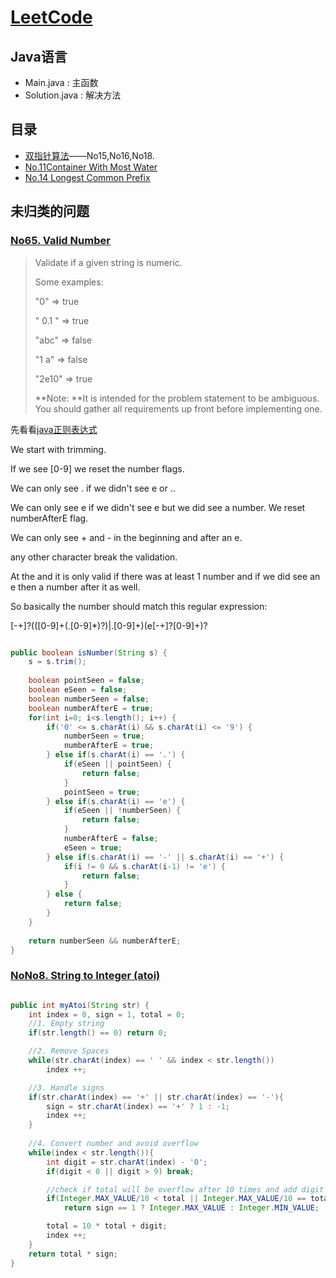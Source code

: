 # [LeetCode](https://leetcode.com/problemset/algorithms/?cong=true "LeetCode")
## Java语言
* Main.java         : 主函数
* Solution.java     : 解决方法

## 目录

* [双指针算法](https://github.com/AeroYoung/LeetCode/blob/master/%E5%8F%8C%E6%8C%87%E9%92%88.md)——No15,No16,No18.
* [No.11Container With Most Water](https://github.com/AeroYoung/LeetCode/issues/1)
* [No.14 Longest Common Prefix](https://github.com/AeroYoung/LeetCode/issues/2)

## 未归类的问题

### [No65. Valid Number](https://leetcode.com/problems/valid-number/)
>Validate if a given string is numeric.
>
>Some examples:
>
>"0" => true
>
>" 0.1 " => true
>
>"abc" => false
>
>"1 a" => false
>
>"2e10" => true
>
>**Note: **It is intended for the problem statement to be ambiguous. You should gather all requirements up front before implementing one. 

先看看[java正则表达式](http://www.runoob.com/java/java-regular-expressions.html)

We start with trimming.

If we see [0-9] we reset the number flags.

We can only see . if we didn't see e or ..

We can only see e if we didn't see e but we did see a number. We reset numberAfterE flag.

We can only see + and - in the beginning and after an e.

any other character break the validation.

At the and it is only valid if there was at least 1 number and if we did see an e then a number after it as well.

So basically the number should match this regular expression:

[-+]?(([0-9]+(.[0-9]*)?)|.[0-9]+)(e[-+]?[0-9]+)?

```java

public boolean isNumber(String s) {
	s = s.trim();
    
    boolean pointSeen = false;
    boolean eSeen = false;
    boolean numberSeen = false;
    boolean numberAfterE = true;
    for(int i=0; i<s.length(); i++) {
        if('0' <= s.charAt(i) && s.charAt(i) <= '9') {
            numberSeen = true;
            numberAfterE = true;
        } else if(s.charAt(i) == '.') {
            if(eSeen || pointSeen) {
                return false;
            }
            pointSeen = true;
        } else if(s.charAt(i) == 'e') {
            if(eSeen || !numberSeen) {
                return false;
            }
            numberAfterE = false;
            eSeen = true;
        } else if(s.charAt(i) == '-' || s.charAt(i) == '+') {
            if(i != 0 && s.charAt(i-1) != 'e') {
                return false;
            }
        } else {
            return false;
        }
    }
    
    return numberSeen && numberAfterE;
}

```

### [NoNo8. String to Integer (atoi)](https://leetcode.com/problems/string-to-integer-atoi/)

```java

public int myAtoi(String str) {
	int index = 0, sign = 1, total = 0;
    //1. Empty string
    if(str.length() == 0) return 0;

    //2. Remove Spaces
    while(str.charAt(index) == ' ' && index < str.length())
        index ++;

    //3. Handle signs
    if(str.charAt(index) == '+' || str.charAt(index) == '-'){
        sign = str.charAt(index) == '+' ? 1 : -1;
        index ++;
    }
    
    //4. Convert number and avoid overflow
    while(index < str.length()){
        int digit = str.charAt(index) - '0';
        if(digit < 0 || digit > 9) break;

        //check if total will be overflow after 10 times and add digit
        if(Integer.MAX_VALUE/10 < total || Integer.MAX_VALUE/10 == total && Integer.MAX_VALUE %10 < digit)
            return sign == 1 ? Integer.MAX_VALUE : Integer.MIN_VALUE;

        total = 10 * total + digit;
        index ++;
    }
    return total * sign;
}

```
